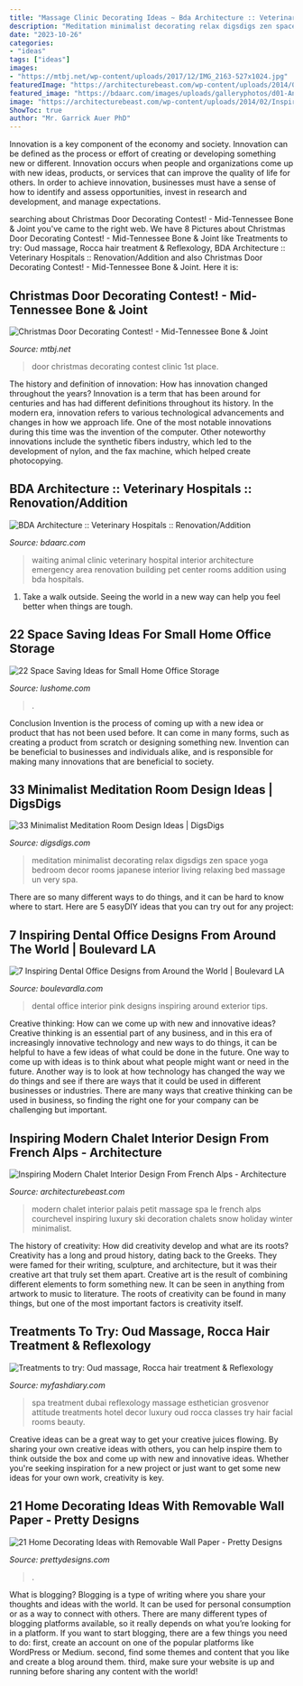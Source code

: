 ```yaml
---
title: "Massage Clinic Decorating Ideas ~ Bda Architecture :: Veterinary Hospitals :: Renovation/addition"
description: "Meditation minimalist decorating relax digsdigs zen space yoga bedroom decor rooms japanese interior living relaxing bed massage un very spa"
date: "2023-10-26"
categories:
- "ideas"
tags: ["ideas"]
images:
- "https://mtbj.net/wp-content/uploads/2017/12/IMG_2163-527x1024.jpg"
featuredImage: "https://architecturebeast.com/wp-content/uploads/2014/02/Inspiring_Modern_Chalet_Interior_Design_From_French_Alps_featured_on_architecture_beast_19.jpg"
featured_image: "https://bdaarc.com/images/uploads/galleryphotos/d01-Animal-Clinic-Waiting-Room.jpg"
image: "https://architecturebeast.com/wp-content/uploads/2014/02/Inspiring_Modern_Chalet_Interior_Design_From_French_Alps_featured_on_architecture_beast_19.jpg"
ShowToc: true
author: "Mr. Garrick Auer PhD"
---
```



Innovation is a key component of the economy and society. Innovation can be defined as the process or effort of creating or developing something new or different. Innovation occurs when people and organizations come up with new ideas, products, or services that can improve the quality of life for others. In order to achieve innovation, businesses must have a sense of how to identify and assess opportunities, invest in research and development, and manage expectations.

	

		
searching about Christmas Door Decorating Contest! - Mid-Tennessee Bone &amp; Joint you've came to the right web. We have 8 Pictures about Christmas Door Decorating Contest! - Mid-Tennessee Bone &amp; Joint like Treatments to try: Oud massage, Rocca hair treatment &amp; Reflexology, BDA Architecture :: Veterinary Hospitals :: Renovation/Addition and also Christmas Door Decorating Contest! - Mid-Tennessee Bone &amp; Joint. Here it is:
		
    
## Christmas Door Decorating Contest! - Mid-Tennessee Bone &amp; Joint

<img loading=lazy src="https://mtbj.net/wp-content/uploads/2017/12/IMG_2163-527x1024.jpg" onerror="this.onerror=null;this.src='https://tse3.mm.bing.net/th?id=OIP.kTVsZUtR0pTkKYangHSfugHaOZ&amp;pid=15.1';" alt="Christmas Door Decorating Contest! - Mid-Tennessee Bone &amp; Joint">

_Source: mtbj.net_

>door christmas decorating contest clinic 1st place. 

	

The history and definition of innovation: How has innovation changed throughout the years?
Innovation is a term that has been around for centuries and has had different definitions throughout its history. In the modern era, innovation refers to various technological advancements and changes in how we approach life. One of the most notable innovations during this time was the invention of the computer. Other noteworthy innovations include the synthetic fibers industry, which led to the development of nylon, and the fax machine, which helped create photocopying.

    
## BDA Architecture :: Veterinary Hospitals :: Renovation/Addition

<img loading=lazy src="https://bdaarc.com/images/uploads/galleryphotos/d01-Animal-Clinic-Waiting-Room.jpg" onerror="this.onerror=null;this.src='https://tse3.mm.bing.net/th?id=OIP.TGdd1LdNXTkgndzlEQ3W-wHaE8&amp;pid=15.1';" alt="BDA Architecture :: Veterinary Hospitals :: Renovation/Addition">

_Source: bdaarc.com_

>waiting animal clinic veterinary hospital interior architecture emergency area renovation building pet center rooms addition using bda hospitals. 

	

1. Take a walk outside. Seeing the world in a new way can help you feel better when things are tough.

    
## 22 Space Saving Ideas For Small Home Office Storage

<img loading=lazy src="https://www.lushome.com/wp-content/uploads/2015/07/small-home-office-storage-ideas-7.jpg" onerror="this.onerror=null;this.src='https://tse4.mm.bing.net/th?id=OIP.8OJ31quQtMlyiX6IZAyErQHaKI&amp;pid=15.1';" alt="22 Space Saving Ideas for Small Home Office Storage">

_Source: lushome.com_

>. 

	

Conclusion
Invention is the process of coming up with a new idea or product that has not been used before. It can come in many forms, such as creating a product from scratch or designing something new. Invention can be beneficial to businesses and individuals alike, and is responsible for making many innovations that are beneficial to society.

    
## 33 Minimalist Meditation Room Design Ideas | DigsDigs

<img loading=lazy src="http://www.digsdigs.com/photos/minimalist-meditation-room-design-ideas-2.jpg" onerror="this.onerror=null;this.src='https://tse4.mm.bing.net/th?id=OIP.2wDdsE8zkl1tC4pIl5uggQHaJa&amp;pid=15.1';" alt="33 Minimalist Meditation Room Design Ideas | DigsDigs">

_Source: digsdigs.com_

>meditation minimalist decorating relax digsdigs zen space yoga bedroom decor rooms japanese interior living relaxing bed massage un very spa. 

	

There are so many different ways to do things, and it can be hard to know where to start. Here are 5 easyDIY ideas that you can try out for any project: 

    
## 7 Inspiring Dental Office Designs From Around The World | Boulevard LA

<img loading=lazy src="https://boulevardla.com/blog/wp-content/uploads/2016/11/dental-office-designs.jpg" onerror="this.onerror=null;this.src='https://tse3.mm.bing.net/th?id=OIP.vAFGKDu-k9Pl9CJN1OMmZQHaEp&amp;pid=15.1';" alt="7 Inspiring Dental Office Designs from Around the World | Boulevard LA">

_Source: boulevardla.com_

>dental office interior pink designs inspiring around exterior tips. 

	

Creative thinking: How can we come up with new and innovative ideas?
Creative thinking is an essential part of any business, and in this era of increasingly innovative technology and new ways to do things, it can be helpful to have a few ideas of what could be done in the future. One way to come up with ideas is to think about what people might want or need in the future. Another way is to look at how technology has changed the way we do things and see if there are ways that it could be used in different businesses or industries. There are many ways that creative thinking can be used in business, so finding the right one for your company can be challenging but important.

    
## Inspiring Modern Chalet Interior Design From French Alps - Architecture

<img loading=lazy src="https://architecturebeast.com/wp-content/uploads/2014/02/Inspiring_Modern_Chalet_Interior_Design_From_French_Alps_featured_on_architecture_beast_19.jpg" onerror="this.onerror=null;this.src='https://tse2.mm.bing.net/th?id=OIP.h-1K3hgqAy_v2Er9v9lpugHaEn&amp;pid=15.1';" alt="Inspiring Modern Chalet Interior Design From French Alps - Architecture">

_Source: architecturebeast.com_

>modern chalet interior palais petit massage spa le french alps courchevel inspiring luxury ski decoration chalets snow holiday winter minimalist. 

	

The history of creativity: How did creativity develop and what are its roots?
Creativity has a long and proud history, dating back to the Greeks. They were famed for their writing, sculpture, and architecture, but it was their creative art that truly set them apart. Creative art is the result of combining different elements to form something new. It can be seen in anything from artwork to music to literature. The roots of creativity can be found in many things, but one of the most important factors is creativity itself.

    
## Treatments To Try: Oud Massage, Rocca Hair Treatment &amp; Reflexology

<img loading=lazy src="http://myfashdiary.com/wp-content/uploads/2015/07/B-Attitude-Spa-Treatment-Room1.jpg" onerror="this.onerror=null;this.src='https://tse2.mm.bing.net/th?id=OIP.v7mCE09aRfJng4gpLj7D4QHaEK&amp;pid=15.1';" alt="Treatments to try: Oud massage, Rocca hair treatment &amp; Reflexology">

_Source: myfashdiary.com_

>spa treatment dubai reflexology massage esthetician grosvenor attitude treatments hotel decor luxury oud rocca classes try hair facial rooms beauty. 

	

Creative ideas can be a great way to get your creative juices flowing. By sharing your own creative ideas with others, you can help inspire them to think outside the box and come up with new and innovative ideas. Whether you're seeking inspiration for a new project or just want to get some new ideas for your own work, creativity is key.

    
## 21 Home Decorating Ideas With Removable Wall Paper - Pretty Designs

<img loading=lazy src="http://www.prettydesigns.com/wp-content/uploads/2015/11/Removable-Wallpaper-Ideas-5.jpg" onerror="this.onerror=null;this.src='https://tse2.mm.bing.net/th?id=OIP.jREpDqqXxpoDZ3dOom2-vwHaLG&amp;pid=15.1';" alt="21 Home Decorating Ideas with Removable Wall Paper - Pretty Designs">

_Source: prettydesigns.com_

>. 

	

What is blogging?
Blogging is a type of writing where you share your thoughts and ideas with the world. It can be used for personal consumption or as a way to connect with others. There are many different types of blogging platforms available, so it really depends on what you’re looking for in a platform. If you want to start blogging, there are a few things you need to do: first, create an account on one of the popular platforms like WordPress or Medium. second, find some themes and content that you like and create a blog around them. third, make sure your website is up and running before sharing any content with the world!

